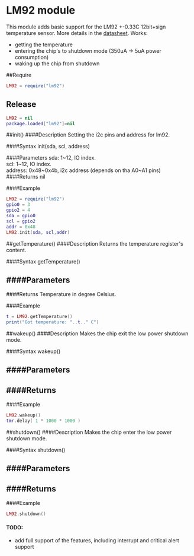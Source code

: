 # LM92 module
This module adds basic support for the LM92 +-0.33C 12bit+sign temperature sensor. More details in the [datasheet](http://www.ti.com/lit/ds/symlink/lm92.pdf).
Works:
- getting the temperature
- entering the chip's to shutdown mode (350uA -> 5uA power consumption)
- waking up the chip from shutdown

##Require
```lua
LM92 = require("lm92")
```
## Release
```lua
LM92 = nil
package.loaded["lm92"]=nil
```

##init()
####Description
Setting the i2c pins and address for lm92.

####Syntax
init(sda, scl, address)

####Parameters
sda: 1~12, IO index.<br />
scl: 1~12, IO index.<br />
address: 0x48~0x4b, i2c address (depends on tha A0~A1 pins)
####Returns
nil

####Example
```lua
LM92 = require("lm92")
gpio0 = 3
gpio2 = 4
sda = gpio0
scl = gpio2
addr = 0x48
LM92.init(sda, scl,addr)
```
##getTemperature()
####Description
Returns the temperature register's content.

####Syntax
getTemperature()

####Parameters
-

####Returns
Temperature in degree Celsius.

####Example
```lua
t = LM92.getTemperature()
print("Got temperature: "..t.." C")
```

##wakeup()
####Description
Makes the chip exit the low power shutdown mode.

####Syntax
wakeup()

####Parameters
-

####Returns
-

####Example
```lua
LM92.wakeup()
tmr.delay( 1 * 1000 * 1000 )
```

##shutdown()
####Description
Makes the chip enter the low power shutdown mode.

####Syntax
shutdown()

####Parameters
-

####Returns
-

####Example
```lua
LM92.shutdown()
```
#### TODO:
- add full support of the features, including interrupt and critical alert support
